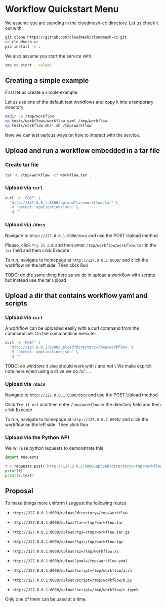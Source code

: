 # Workflow Quickstart Menu

We assume you are standing in
the cloudmesh-cc directory.  Let us check it out with

```bash
git clone https://github.com/cloudmesh/cloudmesh-cc.git
cd cloudmesh-cc
pip install -e .
```

We also assume you start the service with

```bash
cms cc start --reload
```

## Creating a simple example

First let us create a simple example. 

Let us use one of the default test workflows and copy it into a
temporary directory


```bash
mkdir -p /tmp/workflow
cp tests/workflows/workflow.yaml /tmp/workflow
cp tests/workflow-sh/*.sh /tmp/workflow
```

Now we can test various ways on how to interact with the service.

## Upload and run a workflow embedded in a tar file

### Create tar file

```bash
tar -C /tmp/workflow -cf workflow.tar .
```

### Upload via `curl`

```bash
curl -X 'POST' \
  'http://127.0.0.1:8000/upload?tar=workflow.tar' \
  -H 'accept: application/json' \
  -d ''
```

### Upload via `/docs`

Navigate to `http://127.0.0.1:8000/docs` and use
the POST Upload method

Please, click `Try it out`
and then enter `/tmp/workflow/workflow.tar` in the
`tar` field and then click Execute

To run, navigate to homepage at `http://127.0.0.1:8000/` and
click the workflow on the left side. Then click Run

TODO: do the same thing here as we do in upload a workflow with
scripts but instead use the tar upload


## Upload a dir that contains workflow yaml and scripts

### Upload via `curl`

A workflow can be uploaded easily with a curl command from the commandline.
On the commandline execute:

```bash
curl -X 'POST' \
  'http://127.0.0.1:8000/upload?directory=/tmp/workflow' \
  -H 'accept: application/json' \
  -d ''
```

TODO: on windows it also should work with / and not \ We make explicit note here
when using a drive we do /c/ ....

### Upload via `/docs`

Navigate to `http://127.0.0.1:8000/docs` and use
the POST Upload method

Click `Try it out` and then enter `/tmp/workflow` 
in the directory field and then click Execute

To run, navigate to homepage at `http://127.0.0.1:8000/` and
click the workflow on the left side. Then click Run

### Upload via the Python API

We will use python requests to demonstrate this

```python
import requests

r = requests.post('http://127.0.0.1:8000/upload?directory=/tmp/workflow')
print(r)
print(r.text)
```

## Proposal

To make things more uniform I suggest the following routes

* `http://127.0.0.1:8000/upload?directory=/tmp/workflow`
* `http://127.0.0.1:8000/upload?tar=/tmp/workflow.tar`
* `http://127.0.0.1:8000/upload?tgz=/tmp/workflow.tar.gz`
* `http://127.0.0.1:8000/upload?tgz=/tmp/workflow.tgz`
* `http://127.0.0.1:8000/upload?xz=/tmp/workflow.xz`
* `http://127.0.0.1:8000/upload?yaml=/tmp/workflow.yaml`

* `http://127.0.0.1:8000/upload?script=/tmp/workflow/a.sh`
* `http://127.0.0.1:8000/upload?script=/tmp/workflow/b.py`
* `http://127.0.0.1:8000/upload?script=/tmp/workflow/c.ipynb`

Only one of them can be used at a time.
